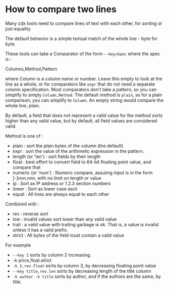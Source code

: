 # How to compare two lines

Many cdx tools need to compare lines of text with each other, for sorting or just equality.

The default behavior is a simple textual match of the whole line - byte for byte.

These tools can take a Comparator of the form `--key=Spec` where the spec is :

Columns,Method,Pattern

where Column is a column name or number. Leave this empty to look at the line as a whole, or for comparators like `expr` that
do not need a separate column specification. Most comparators don't take a pattern, so you can simplify to simply
`Column,Method`. The default method is `plain`, so for a plain comparison, you can simplify to `Column`. An empty string
would compare the whole line, plain.

By default, a field that does not represent a valid value for the method sorts higher than any valid value,
but by default, all field values are considered valid. 

Method is one of :

 * plain : sort the plain bytes of the column (the default)
 * expr : sort the value of the arithmetic expression in the pattern.
 * length (or 'len') : sort fields by their length
 * float : best effort to convert field to 64-bit floating point value, and compare that
 * numeric (or 'num') : Numeric compare, assuimg input is in the form [-]nnn.nnn, with no limit on length or value
 * ip : Sort as IP address or 1.2.3 section numbers
 * lower : Sort as lower case ascii
 * equal : All lines are always equal to each other

Combined with :

* rev : reverse sort
* low : invalid values sort lower than any valid value
* trail : a valid value with trailing garbage is ok. That is, a value is invalid unless it has a valid prefix.
* strict : All bytes of the field must contain a valid value

For example

 * `--key 2` sorts by column 2 increasing.
 * -k price,float.strict
 * `-k 3,rev.float` sorts by column 3, by decreasing floating point value
 * `--key title,rev.len` sorts by decreasing length of the title column
 * `-k author -k title` sorts by author, and if the authors are the same, by title.
